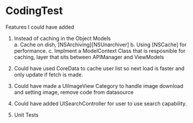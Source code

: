 # CodingTest
Features I could have added
  1. Instead of caching in the Object Models  
    a. Cache on dish, [NSArchiving][NSUnarchiver]
    b. Using [NSCache] for performance.
    c. Implment a ModelContext Class that is resposnible for caching, layer that sits between APIManager and ViewModels
    
  2. Could have used CoreData to cache user list so next load is faster and only update if fetch is made.
  3. Could have made a UIImageView Category to handle image download and setting image, remove code from datasource
  
  4. Could have added UISearchController for user to use search capability.
  5. Unit Tests
